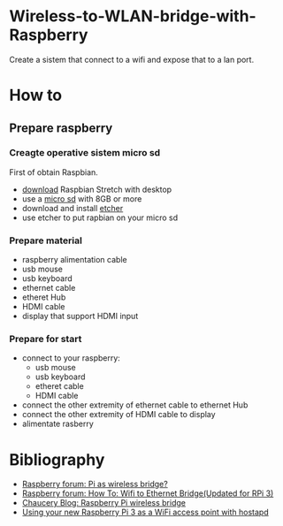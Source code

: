 # Wireless-to-WLAN-bridge-with-Raspberry
Create a sistem that connect to a wifi and expose that to a lan port.

# How to
## Prepare raspberry
### Creagte operative sistem micro sd
First of obtain Raspbian.
* [download](https://www.raspberrypi.org/downloads/raspbian/) Raspbian Stretch with desktop
* use a [micro sd](https://www.sandisk.it/content/dam/sandisk-main/en_us/portal-assets/product-images/retail-products/microSD_SDHC_Class4_8GB.png) with 8GB or more
* download and install [etcher](https://etcher.io/)
* use etcher to put rapbian on your micro sd
### Prepare material
* raspberry alimentation cable
* usb mouse
* usb keyboard
* ethernet cable
* etheret Hub
* HDMI cable
* display that support HDMI input
### Prepare for start
* connect to your raspberry:
    * usb mouse
    * usb keyboard
    * etheret cable
    * HDMI cable
* connect the other extremity of ethernet cable to ethernet Hub
* connect the other extremity of HDMI cable to display
* alimentate rasberry
    
# Bibliography
* [Raspberry forum: Pi as wireless bridge?](file:///home/mint/Scrivania/Mega/RaspberryPi/BridgeWork/Pi%20as%20wireless%20bridge_%20-%20Raspberry%20Pi%20Forums.html)
* [Raspberry forum: How To: Wifi to Ethernet Bridge(Updated for RPi 3)](https://www.raspberrypi.org/forums/viewtopic.php?t=132674)
* [Chaucery Blog: Raspberry Pi wireless bridge](http://blog.chaucery.com/2013/02/raspberry-pi-wireless-bridge.html)
* [Using your new Raspberry Pi 3 as a WiFi access point with hostapd](https://frillip.com/using-your-raspberry-pi-3-as-a-wifi-access-point-with-hostapd/)
